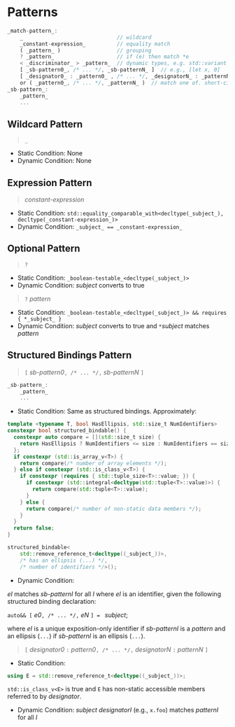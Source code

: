 # Patterns

```rust
_match-pattern_:
    _                              // wildcard
    _constant-expression_          // equality match
    ( _pattern_ )                  // grouping
    ? _pattern_                    // if (e) then match *e
    < _discriminator_ > _pattern_  // dynamic types, e.g. std::variant / polymorphic types
    [ _sb-pattern0_, /* ... */, _sb-patternN_ ]  // e.g., [let x, 0]
    [ _designator0_ : _pattern0_ , /* ... */, _designatorN_ : _patternN_ ]  // e.g., [.foo: let x, .bar: 0]
    or ( _pattern0_, /* ... */, _patternN_ )  // match one of. short-circuting.
_sb-pattern_:
    _pattern_
    ...
```

## Wildcard Pattern

> `_`

- Static Condition: None
- Dynamic Condition: None

## Expression Pattern

> _constant-expression_

- Static Condition: `std::equality_comparable_with<decltype(_subject_), decltype(_constant-expression_)>`
- Dynamic Condition: `_subject_ == _constant-expression_`

## Optional Pattern

> `?`

- Static Condition: `_boolean-testable_<decltype(_subject_)>`
- Dynamic Condition: _subject_ converts to true

> `?` _pattern_

- Static Condition: `_boolean-testable_<decltype(_subject_)> && requires { *_subject_ }`
- Dynamic Condition: _subject_ converts to true and `*`_subject_ matches _pattern_

## Structured Bindings Pattern

> `[` _sb-pattern0_`, /* ... */,` _sb-patternN_ `]`

```rust
_sb-pattern_:
    _pattern_
    ...
```

- Static Condition: Same as structured bindings. Approximately:

```cpp
template <typename T, bool HasEllipsis, std::size_t NumIdentifiers>
constexpr bool structured_bindable() {
  constexpr auto compare = [](std::size_t size) {
    return HasEllipsis ? NumIdentifiers <= size : NumIdentifiers == size;
  };
  if constexpr (std::is_array_v<T>) {
    return compare(/* number of array elements */);
  } else if constexpr (std::is_class_v<T>) {
    if constexpr (requires { std::tuple_size<T>::value; }) {
      if constexpr (std::integral<decltype(std::tuple<T>::value)>) {
        return compare(std::tuple<T>::value);
      }
    } else {
      return compare(/* number of non-static data members */);
    }
  }
  return false;
}
```

```cpp
structured_bindable<
    std::remove_reference_t<decltype((_subject_))>,
    /* has an ellipsis (...) */,
    /* number of identifiers */>();
```

- Dynamic Condition:

_eI_ matches _sb-patternI_ for all _I_ where _eI_ is an identifier,
given the following structured binding declaration:

`auto&& [` _e0_`, /* ... */,` _eN_ `] = ` _subject_;

where _eI_ is a unique exposition-only identifier if _sb-patternI_ is a _pattern_
and an ellipsis (`...`) if _sb-patternI_ is an ellipsis (`...`).

> `[` _designator0_ `:` _pattern0_`, /* ... */,` _designatorN_ `:` _patternN_ `]`

- Static Condition:

```cpp
using E = std::remove_reference_t<decltype((_subject_))>;
```

`std::is_class_v<E>` is true and `E` has non-static accessible members referred to by _designator_.

- Dynamic Condition: _subject_ _designatorI_ (e.g., `x.foo`) matches _patternI_ for all _I_
